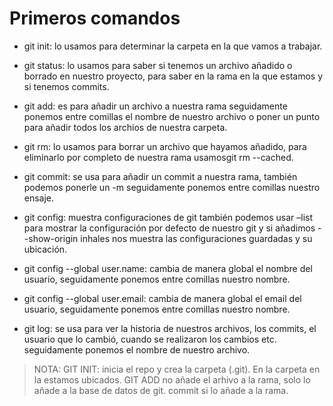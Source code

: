 # Primeros comandos

- git init: lo usamos para determinar la carpeta en la que vamos a trabajar.

- git status: lo usamos para saber si tenemos un archivo añadido o borrado en nuestro proyecto, para saber en la rama en la que estamos y si tenemos commits.

- git add: es para añadir un archivo a nuestra rama seguidamente ponemos entre comillas el nombre de nuestro archivo o poner un punto para añadir todos los archios de nuestra carpeta.

- git rm: lo usamos para borrar un archivo que hayamos añadido, para eliminarlo por completo de nuestra rama usamosgit rm --cached.

- git commit: se usa para añadir un commit a nuestra rama, también podemos ponerle un -m seguidamente ponemos entre comillas nuestro ensaje.

- git config: muestra configuraciones de git también podemos usar –list para mostrar la configuración por defecto de nuestro git y si añadimos --show-origin inhales nos muestra las configuraciones guardadas y su ubicación.

- git config --global user.name: cambia de manera global el nombre del usuario, seguidamente ponemos entre comillas nuestro nombre.

- git config --global user.email: cambia de manera global el email del usuario, seguidamente ponemos entre comillas nuestro nombre.

- git log: se usa para ver la historia de nuestros archivos, los commits, el usuario que lo cambió, cuando se realizaron los cambios etc. seguidamente ponemos el nombre de nuestro archivo.
> NOTA:
GIT INIT: inicia el repo y crea la carpeta (.git). En la carpeta en la estamos ubicados.
GIT ADD no añade el arhivo a la rama, solo lo añade a la base de datos de git. commit si lo añade a la rama.